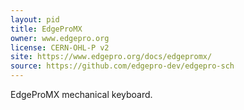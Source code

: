 ```yaml
---
layout: pid
title: EdgeProMX
owner: www.edgepro.org
license: CERN-OHL-P v2
site: https://www.edgepro.org/docs/edgepromx/
source: https://github.com/edgepro-dev/edgepro-sch
---
```

EdgeProMX mechanical keyboard.